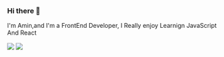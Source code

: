 ### Hi there 👋

I'm Amin,and I'm a FrontEnd Developer, I Really enjoy Learnign JavaScript And React

<img align="center" src="https://github-readme-stats.vercel.app/api?username=amin-da&show_icons=true&count_private=true&include_all_commits=true&theme=nightowl  " /></a>
<a href="https://github.com/mhmda-83">
<img align="center" src="https://github-readme-stats.vercel.app/api/top-langs/?username=anuraghazra&layout=compact)](https://github.com/anuraghazra/github-readme-stats" /></a>

